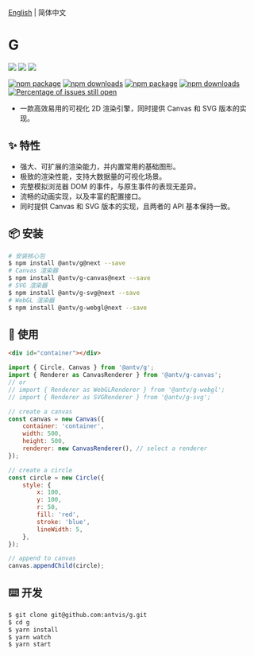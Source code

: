 [English](./README.md) | 简体中文

# G

[![](https://img.shields.io/travis/antvis/g.svg)](https://travis-ci.org/antvis/g) ![](https://img.shields.io/badge/language-javascript-red.svg) ![](https://img.shields.io/badge/license-MIT-000000.svg)

[![npm package](https://img.shields.io/npm/v/@antv/g-canvas.svg)](https://www.npmjs.com/package/@antv/g-canvas) [![npm downloads](http://img.shields.io/npm/dm/@antv/g-canvas.svg)](https://npmjs.org/package/@antv/g-canvas) [![npm package](https://img.shields.io/npm/v/@antv/g-svg.svg)](https://www.npmjs.com/package/@antv/g-svg) [![npm downloads](http://img.shields.io/npm/dm/@antv/g-svg.svg)](https://npmjs.org/package/@antv/g-svg) [![Percentage of issues still open](http://isitmaintained.com/badge/open/antvis/g.svg)](http://isitmaintained.com/project/antvis/g 'Percentage of issues still open')

-   一款高效易用的可视化 2D 渲染引擎，同时提供 Canvas 和 SVG 版本的实现。

## ✨ 特性

-   强大、可扩展的渲染能力，并内置常用的基础图形。
-   极致的渲染性能，支持大数据量的可视化场景。
-   完整模拟浏览器 DOM 的事件，与原生事件的表现无差异。
-   流畅的动画实现，以及丰富的配置接口。
-   同时提供 Canvas 和 SVG 版本的实现，且两者的 API 基本保持一致。

## 📦 安装

```bash
# 安装核心包
$ npm install @antv/g@next --save
# Canvas 渲染器
$ npm install @antv/g-canvas@next --save
# SVG 渲染器
$ npm install @antv/g-svg@next --save
# WebGL 渲染器
$ npm install @antv/g-webgl@next --save
```

## 🔨 使用

```html
<div id="container"></div>
```

```js
import { Circle, Canvas } from '@antv/g';
import { Renderer as CanvasRenderer } from '@antv/g-canvas';
// or
// import { Renderer as WebGLRenderer } from '@antv/g-webgl';
// import { Renderer as SVGRenderer } from '@antv/g-svg';

// create a canvas
const canvas = new Canvas({
    container: 'container',
    width: 500,
    height: 500,
    renderer: new CanvasRenderer(), // select a renderer
});

// create a circle
const circle = new Circle({
    style: {
        x: 100,
        y: 100,
        r: 50,
        fill: 'red',
        stroke: 'blue',
        lineWidth: 5,
    },
});

// append to canvas
canvas.appendChild(circle);
```

## ⌨️ 开发

```bash
$ git clone git@github.com:antvis/g.git
$ cd g
$ yarn install
$ yarn watch
$ yarn start
```
